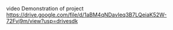 video Demonstration of project
https://drive.google.com/file/d/1aBM4qNDavIeq3B7LQeiaK52W-72Fvj9m/view?usp=drivesdk
